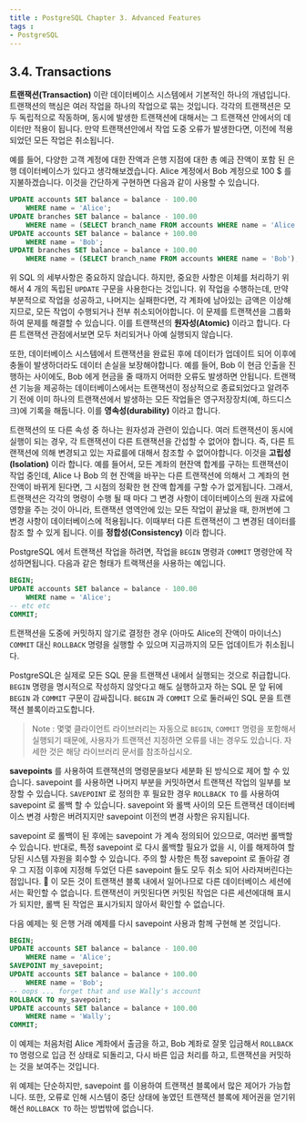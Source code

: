 ```yaml
---
title : PostgreSQL Chapter 3. Advanced Features
tags :
- PostgreSQL
---
```


## 3.4. Transactions

**트랜잭션(Transaction)** 이란 데이터베이스 시스템에서 기본적인 하나의 개념입니다. 트랜잭션의 핵심은 여러 작업을 하나의 작업으로 묶는 것입니다. 각각의 트랜잭션은 모두 독립적으로 작동하며, 동시에 발생한 트랜잭션에 대해서는 그 트랜잭션 안에서의 데이터만 적용이 됩니다. 만약 트랜잭션안에서 작업 도중 오류가 발생한다면, 이전에 적용되었던 모든 작업은 취소됩니다.

예를 들어, 다양한 고객 계정에 대한 잔액과 은행 지점에 대한 총 예금 잔액이 포함 된 은행 데이터베이스가 있다고 생각해보겠습니다. Alice 계정에서 Bob 계정으로 100 $ 를 지불하겠습니다. 이것을 간단하게 구현하면 다음과 같이 사용할 수 있습니다.

```sql
UPDATE accounts SET balance = balance - 100.00
    WHERE name = 'Alice';
UPDATE branches SET balance = balance - 100.00
    WHERE name = (SELECT branch_name FROM accounts WHERE name = 'Alice');
UPDATE accounts SET balance = balance + 100.00
    WHERE name = 'Bob';
UPDATE branches SET balance = balance + 100.00
    WHERE name = (SELECT branch_name FROM accounts WHERE name = 'Bob');
```

위 SQL 의 세부사항은 중요하지 않습니다. 하지만, 중요한 사항은 이체를 처리하기 위해서 4 개의 독립된 `UPDATE` 구문을 사용한다는 것입니다. 위 작업을 수행하는데, 만약 부분적으로 작업을 성공하고, 나머지는 실패한다면, 각 계좌에 남아있는 금액은 이상해지므로, 모든 작업이 수행되거나 전부 취소되어야합니다. 이 문제를 트랜잭션을 그룹화하여 문제를 해결할 수 있습니다. 이를 트랜잭션의 **원자성(Atomic)** 이라고 합니다. 다른 트랜잭션 관점에서보면 모두 처리되거나 아예 실행되지 않습니다.

또한, 데이터베이스 시스템에서 트랜잭션을 완료된 후에 데이터가 업데이트 되어 이후에 충돌이 발생하더라도 데이터 손실을 보장해야합니다. 예를 들어, Bob 이 현금 인출을 진행하는 사이에도, Bob 에게 현금을 줄 때까지 어떠한 오류도 발생하면 안됩니다. 트랜잭션 기능을 제공하는 데이터베이스에서는 트랜잭션이 정상적으로 종료되었다고 알려주기 전에 이미 하나의 트랜잭션에서 발생하는 모든 작업들은 영구저장장치(예, 하드디스크)에 기록을 해둡니다. 이를 **영속성(durability)** 이라고 합니다.

트랜잭션의 또 다른 속성 중 하나는 원자성과 관련이 있습니다. 여러 트랜잭션이 동시에 실행이 되는 경우, 각 트랜잭션이 다른 트랜잭션을 간섭할 수 없어야 합니다. 즉, 다른 트랜잭션에 의해 변경되고 있는 자료를에 대해서 참조할 수 없어야합니다. 이것을 **고립성(Isolation)** 이라 합니다. 예를 들어서, 모든 계좌의 현잔액 합계를 구하는 트랜잭션이 작업 중인데, Alice 나 Bob 의 현 잔액을 바꾸는 다른 트랜잭션에 의해서 그 계좌의 현 잔액이 바뀌게 된다면, 그 시점의 정확한  현 잔액 합계를 구할 수가 없게됩니다. 그래서, 트랜잭션은 각각의 명령이 수행 될 때 마다 그 변경 사항이 데이터베이스의 원래 자료에 영향을 주는 것이 아니라, 트랜잭션 영역안에 있는 모든 작업이 끝났을 때, 한꺼번에 그 변경 사항이 데이터베이스에 적용됩니다. 이때부터 다른 트랜잭션이 그 변경된 데이터를 참조 할 수 있게 됩니다. 이를 **정합성(Consistency)** 이라 합니다.

PostgreSQL 에서 트랜잭션 작업을 하려면, 작업을 `BEGIN` 명령과 `COMMIT` 명령안에 작성하면됩니다. 다음과 같은 형태가 트랙잭션을 사용하는 예입니다.

```sql
BEGIN;
UPDATE accounts SET balance = balance - 100.00
    WHERE name = 'Alice';
-- etc etc
COMMIT;
```

트랜잭션을 도중에 커밋하지 않기로 결정한 경우 (아마도 Alice의 잔액이 마이너스) `COMMIT` 대신 `ROLLBACK` 명령을 실행할 수 있으며 지금까지의 모든 업데이트가 취소됩니다.

PostgreSQL은 실제로 모든 SQL 문을 트랜잭션 내에서 실행되는 것으로 취급합니다. `BEGIN` 명령을 명시적으로 작성하지 않앗다고 해도 실행하고자 하는 SQL 문 앞 뒤에 `BEGIN` 과 `COMMIT` 구문이 감싸집니다. `BEGIN` 과 `COMMIT` 으로 둘러싸인 SQL 문을 트랜잭션 블록이라고도합니다.

> Note : 몇몇 클라이언트 라이브러리는 자동으로 `BEGIN`, `COMMIT` 명령을 포함해서 실행되기 때문에, 사용자가 트랜잭션 지정하면 오류를 내는 경우도 있습니다. 자세한 것은 해당 라이브러리 문서를 참조하십시오.

**savepoints** 를 사용하여 트랜잭션의 명령문을보다 세분화 된 방식으로 제어 할 수 있습니다. savepoint 를 사용하면 나머지 부분을 커밋하면서 트랜잭션 작업의 일부를 보장할 수 있습니다. `SAVEPOINT` 로 정의한 후 필요한 경우 `ROLLBACK TO` 를 사용하여 savepoint 로 롤백 할 수 있습니다. savepoint 와 롤백 사이의 모든 트랜잭션 데이터베이스 변경 사항은 버려지지만 savepoint 이전의 변경 사항은 유지됩니다.

savepoint 로 롤백이 된 후에는 savepoint 가 계속 정의되어 있으므로, 여러번 롤백할 수 있습니다. 반대로, 특정 savepoint 로 다시 롤백할 필요가 없을 시, 이를 해제하여 할당된 시스템 자원을 회수할 수 있습니다. 주의 할 사항은 특정 savepoint 로 돌아갈 경우 그 지점 이후에 지정해 두었던 다른 savepoint 들도 모두 취소 되어 사라져버린다는 점입니다.

이 모든 것이 트랜잭션 블록 내에서 일어나므로 다른 데이터베이스 세션에서는 확인할 수 없습니다. 트랜잭션이 커밋된다면 커밋된 작업은 다른 세션에대해 표시가 되지만, 롤백 된 작업은 표시가되지 않아서 확인할 수 없습니다.

다음 예제는 윗 은행 거래 예제를 다시 savepoint 사용과 함께 구현해 본 것입니다.

```sql
BEGIN;
UPDATE accounts SET balance = balance - 100.00
    WHERE name = 'Alice';
SAVEPOINT my_savepoint;
UPDATE accounts SET balance = balance + 100.00
    WHERE name = 'Bob';
-- oops ... forget that and use Wally's account
ROLLBACK TO my_savepoint;
UPDATE accounts SET balance = balance + 100.00
    WHERE name = 'Wally';
COMMIT;
```

이 예제는 처음처럼 Alice 계좌에서 출금을 하고, Bob 계좌로 잘못 입금해서 `ROLLBACK TO` 명령으로 입금 전 상태로 되돌리고, 다시 바른 입금 처리를 하고, 트랜잭션을 커밋하는 것을 보여주는 것입니다. 

위 예제는 단순하지만, savepoint 를 이용하여 트랜잭션 블록에서 많은 제어가 가능합니다. 또한,  오류로 인해 시스템이 중단 상태에 놓였던 트랜잭션 블록에 제어권을 얻기위해선 `ROLLBACK TO` 하는 방법밖에 없습니다.